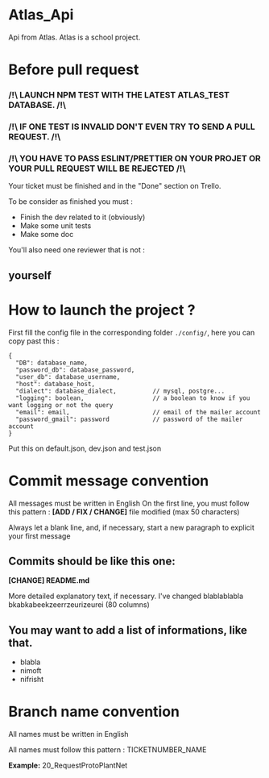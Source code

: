 # Atlas_Api 
Api from Atlas.
Atlas is a school project.

# Before pull request

### /!\ LAUNCH NPM TEST WITH THE LATEST ATLAS_TEST DATABASE. /!\
### /!\ IF ONE TEST IS INVALID DON'T EVEN TRY TO SEND A PULL REQUEST. /!\
### /!\ YOU HAVE TO PASS ESLINT/PRETTIER ON YOUR PROJET OR YOUR PULL REQUEST WILL BE REJECTED /!\

Your ticket must be finished and in the "Done" section on Trello.

To be consider as finished you must :
* Finish the dev related to it (obviously)
* Make some unit tests
* Make some doc

You'll also need one reviewer that is not :
## yourself

# How to launch the project ?

First fill the config file in the corresponding folder ``./config/``, here you can copy past this :
```
{
  "DB": database_name,
  "password_db": database_password,
  "user_db": database_username,
  "host": database_host,
  "dialect": database_dialect,          // mysql, postgre...
  "logging": boolean,                   // a boolean to know if you want logging or not the query
  "email": email,                       // email of the mailer account
  "password_gmail": password            // password of the mailer account
}
```

Put this on default.json, dev.json and test.json

# Commit message convention

All messages must be written in English
On the first line, you must follow this pattern : **[ADD / FIX / CHANGE]** file modified (max 50 characters)


Always let a blank line, and, if necessary, start a new paragraph to explicit your first message

## Commits should be like this one:

**[CHANGE] README.md**

More detailed explanatory text, if necessary. I've changed
blablablabla bkabkabeekzeerrzeurizeurei (80 columns)

## You may want to add a list of informations, like that.
* blabla
* nimoft
* nifrisht

# Branch name convention

All names must be written in English

All names must follow this pattern : TICKETNUMBER_NAME

**Example:**
20_RequestProtoPlantNet
